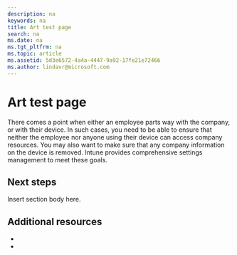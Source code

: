 ```yaml
---
description: na
keywords: na
title: Art test page
search: na
ms.date: na
ms.tgt_pltfrm: na
ms.topic: article
ms.assetid: 5d3e6572-4a4a-4447-9a92-17fe21e72466
ms.author: lindavr@microsoft.com
---
```

# Art test page
There comes a point when either an employee parts way with the company, or with their device. In such cases, you need to be able to ensure that neither the employee nor anyone using their device can access company resources. You may also want to make sure that any company information on the device is removed. Intune provides comprehensive settings management to meet these goals.

## Next steps
Insert section body here.

## Additional resources

-

-


